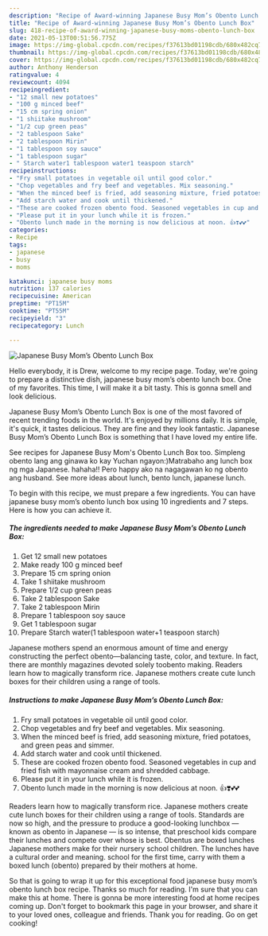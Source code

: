 ```yaml
---
description: "Recipe of Award-winning Japanese Busy Mom’s Obento Lunch Box"
title: "Recipe of Award-winning Japanese Busy Mom’s Obento Lunch Box"
slug: 418-recipe-of-award-winning-japanese-busy-moms-obento-lunch-box
date: 2021-05-13T00:51:56.775Z
image: https://img-global.cpcdn.com/recipes/f37613bd01198cdb/680x482cq70/japanese-busy-moms-obento-lunch-box-recipe-main-photo.jpg
thumbnail: https://img-global.cpcdn.com/recipes/f37613bd01198cdb/680x482cq70/japanese-busy-moms-obento-lunch-box-recipe-main-photo.jpg
cover: https://img-global.cpcdn.com/recipes/f37613bd01198cdb/680x482cq70/japanese-busy-moms-obento-lunch-box-recipe-main-photo.jpg
author: Anthony Henderson
ratingvalue: 4
reviewcount: 4094
recipeingredient:
- "12 small new potatoes"
- "100 g minced beef"
- "15 cm spring onion"
- "1 shiitake mushroom"
- "1/2 cup green peas"
- "2 tablespoon Sake"
- "2 tablespoon Mirin"
- "1 tablespoon soy sauce"
- "1 tablespoon sugar"
- " Starch water1 tablespoon water1 teaspoon starch"
recipeinstructions:
- "Fry small potatoes in vegetable oil until good color."
- "Chop vegetables and fry beef and vegetables. Mix seasoning."
- "When the minced beef is fried, add seasoning mixture, fried potatoes, and green peas and simmer."
- "Add starch water and cook until thickened."
- "These are cooked frozen obento food. Seasoned vegetables in cup and fried fish with mayonnaise cream and shredded cabbage."
- "Please put it in your lunch while it is frozen."
- "Obento lunch made in the morning is now delicious at noon. 👍❣️💕💕"
categories:
- Recipe
tags:
- japanese
- busy
- moms

katakunci: japanese busy moms 
nutrition: 137 calories
recipecuisine: American
preptime: "PT15M"
cooktime: "PT55M"
recipeyield: "3"
recipecategory: Lunch

---
```



![Japanese Busy Mom’s Obento Lunch Box](https://img-global.cpcdn.com/recipes/f37613bd01198cdb/680x482cq70/japanese-busy-moms-obento-lunch-box-recipe-main-photo.jpg)

Hello everybody, it is Drew, welcome to my recipe page. Today, we're going to prepare a distinctive dish, japanese busy mom’s obento lunch box. One of my favorites. This time, I will make it a bit tasty. This is gonna smell and look delicious.

Japanese Busy Mom’s Obento Lunch Box is one of the most favored of recent trending foods in the world. It's enjoyed by millions daily. It is simple, it's quick, it tastes delicious. They are fine and they look fantastic. Japanese Busy Mom’s Obento Lunch Box is something that I have loved my entire life.

See recipes for Japanese Busy Mom&#39;s Obento Lunch Box too. Simpleng obento lang ang ginawa ko kay Yuchan ngayon:)Matrabaho ang lunch box ng mga Japanese. hahaha!! Pero happy ako na nagagawan ko ng obento ang husband. See more ideas about lunch, bento lunch, japanese lunch.


To begin with this recipe, we must prepare a few ingredients. You can have japanese busy mom’s obento lunch box using 10 ingredients and 7 steps. Here is how you can achieve it.

<!--inarticleads1-->

##### The ingredients needed to make Japanese Busy Mom’s Obento Lunch Box:

1. Get 12 small new potatoes
1. Make ready 100 g minced beef
1. Prepare 15 cm spring onion
1. Take 1 shiitake mushroom
1. Prepare 1/2 cup green peas
1. Take 2 tablespoon Sake
1. Take 2 tablespoon Mirin
1. Prepare 1 tablespoon soy sauce
1. Get 1 tablespoon sugar
1. Prepare  Starch water(1 tablespoon water+1 teaspoon starch)


Japanese mothers spend an enormous amount of time and energy constructing the perfect obento—balancing taste, color, and texture. In fact, there are monthly magazines devoted solely toobento making. Readers learn how to magically transform rice. Japanese mothers create cute lunch boxes for their children using a range of tools. 

<!--inarticleads2-->

##### Instructions to make Japanese Busy Mom’s Obento Lunch Box:

1. Fry small potatoes in vegetable oil until good color.
1. Chop vegetables and fry beef and vegetables. Mix seasoning.
1. When the minced beef is fried, add seasoning mixture, fried potatoes, and green peas and simmer.
1. Add starch water and cook until thickened.
1. These are cooked frozen obento food. Seasoned vegetables in cup and fried fish with mayonnaise cream and shredded cabbage.
1. Please put it in your lunch while it is frozen.
1. Obento lunch made in the morning is now delicious at noon. 👍❣️💕💕


Readers learn how to magically transform rice. Japanese mothers create cute lunch boxes for their children using a range of tools. Standards are now so high, and the pressure to produce a good-looking lunchbox — known as obento in Japanese — is so intense, that preschool kids compare their lunches and compete over whose is best. Obentus are boxed lunches Japanese mothers make for their nursery school children. The lunches have a cultural order and meaning. school for the first time, carry with them a boxed lunch (obento) prepared by their mothers at home. 

So that is going to wrap it up for this exceptional food japanese busy mom’s obento lunch box recipe. Thanks so much for reading. I'm sure that you can make this at home. There is gonna be more interesting food at home recipes coming up. Don't forget to bookmark this page in your browser, and share it to your loved ones, colleague and friends. Thank you for reading. Go on get cooking!
